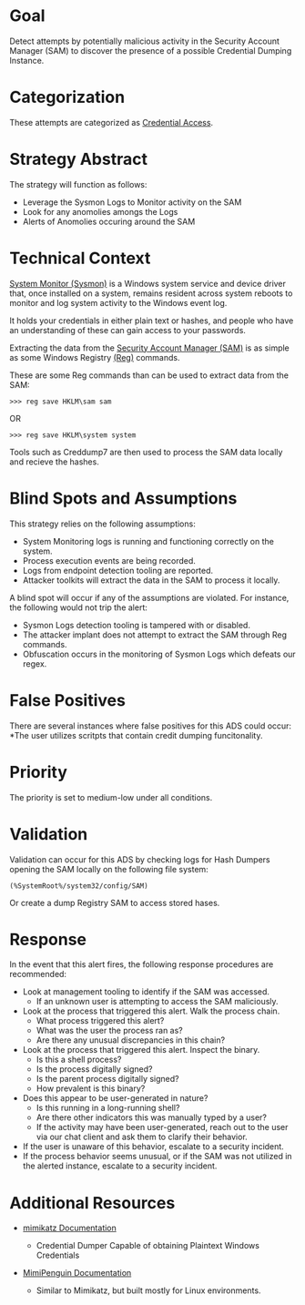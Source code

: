 # Goal
Detect attempts by potentially malicious activity in the Security Account Manager (SAM) to discover the presence of a possible Credential Dumping Instance.

# Categorization
These attempts are categorized as [Credential Access](https://attack.mitre.org/wiki/Technique/T1003).

# Strategy Abstract
The strategy will function as follows: 

* Leverage the Sysmon Logs to Monitor activity on the SAM
* Look for any anomolies amongs the Logs
* Alerts of Anomolies occuring around the SAM

# Technical Context
[System Monitor (Sysmon)](https://docs.microsoft.com/en-us/sysinternals/downloads/sysmon) is a Windows system service and device driver that, once installed on a system, remains resident across system reboots to monitor and log system activity to the Windows event log. 

It holds your credentials in either plain text or hashes, and people who have an understanding of these can gain access to your passwords.

Extracting the data from the [Security Account Manager (SAM)](https://docs.microsoft.com/en-us/previous-versions/windows/it-pro/windows-server-2003/cc756748(v=ws.10)) is as simple as some Windows Registry [(Reg)](https://attack.mitre.org/wiki/Software/S0075) commands.

These are some Reg commands than can be used to extract data from the SAM:

```
>>> reg save HKLM\sam sam
```
OR
```
>>> reg save HKLM\system system
```
Tools such as Creddump7 are then used to process the SAM data locally and recieve the hashes.



# Blind Spots and Assumptions

This strategy relies on the following assumptions: 
* System Monitoring logs is running and functioning correctly on the system.
* Process execution events are being recorded.
* Logs from endpoint detection tooling are reported.
* Attacker toolkits will extract the data in the SAM to process it locally.

A blind spot will occur if any of the assumptions are violated. For instance, the following would not trip the alert: 
* Sysmon Logs detection tooling is tampered with or disabled.
* The attacker implant does not attempt to extract the SAM through Reg commands.
* Obfuscation occurs in the monitoring of Sysmon Logs which defeats our regex.

# False Positives
There are several instances where false positives for this ADS could occur:
*The user utilizes scritpts that contain credit dumping funcitonality.


# Priority
The priority is set to medium-low under all conditions.

# Validation
Validation can occur for this ADS by checking logs for Hash Dumpers opening the SAM locally on the following file system:

```(%SystemRoot%/system32/config/SAM)```

Or create a dump Registry SAM to access stored hases.

# Response
In the event that this alert fires, the following response procedures are recommended: 

* Look at management tooling to identify if the SAM was accessed.
  * If an unknown user  is attempting to access the SAM maliciously.
* Look at the process that triggered this alert. Walk the process chain.
  * What process triggered this alert?
  * What was the user the process ran as?
  * Are there any unusual discrepancies in this chain?
* Look at the process that triggered this alert. Inspect the binary.
  * Is this a shell process?
  * Is the process digitally signed?
  * Is the parent process digitally signed?
  * How prevalent is this binary?
* Does this appear to be user-generated in nature?
  * Is this running in a long-running shell?
  * Are there other indicators this was manually typed by a user?
  * If the activity may have been user-generated, reach out to the user via our chat client and ask them to clarify their behavior.
* If the user is unaware of this behavior, escalate to a security incident.
* If the process behavior seems unusual, or if the SAM was not utilized in the alerted instance, escalate to a security incident. 

# Additional Resources
* [mimikatz Documentation](https://github.com/gentilkiwi/mimikatz/blob/master/README.md)
  * Credential Dumper Capable of obtaining Plaintext Windows Credentials
  
* [MimiPenguin Documentation](https://github.com/huntergregal/mimipenguin)
  * Similar to Mimikatz, but built mostly for Linux environments.
